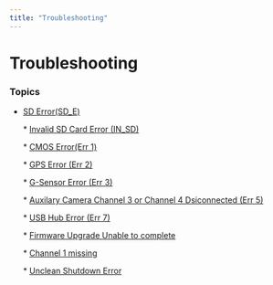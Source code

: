 ```yaml
---
title: "Troubleshooting"
---
```

# Troubleshooting

### Topics

-   [SD Error(SD_E)](/user/product/dual-vision_recording/dual-vision_xc4/troubleshooting/sd_error)  
      
    \* [Invalid SD Card Error (IN_SD)](/user/product/dual-vision_recording/dual-vision_xc4/troubleshooting/in-sd)  
      
    \* [CMOS Error(Err 1)](/user/product/dual-vision_recording/dual-vision_xc4/troubleshooting/err1)  
      
    \* [GPS Error (Err 2)](/user/product/dual-vision_recording/dual-vision_xc4/troubleshooting/err2)  
      
    \* [G-Sensor Error (Err 3)](/user/product/dual-vision_recording/dual-vision_xc4/troubleshooting/err3)  
      
    \* [Auxilary Camera Channel 3 or Channel 4 Dsiconnected (Err 5)](/user/product/dual-vision_recording/dual-vision_xc4/troubleshooting/err5)  
      
    \* [USB Hub Error (Err 7)](/user/product/dual-vision_recording/dual-vision_xc4/troubleshooting/err7)  
      
    \* [Firmware Upgrade Unable to complete](/user/product/dual-vision_recording/dual-vision_xc4/troubleshooting/firmware_upgrade_fail)  
      
    \* [Channel 1 missing](/user/product/dual-vision_recording/dual-vision_xc4/troubleshooting/ch1_missing)  
      
    \* [Unclean Shutdown Error](/user/product/dual-vision_recording/dual-vision_xc4/troubleshooting/unclean_shutdown_alert)

